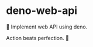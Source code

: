 # deno-web-api
🔭 Implement web API using deno.


<!-- INSPIRATIONAL_QUOTE_START -->
Action beats perfection.
👻
<!-- INSPIRATIONAL_QUOTE_END -->
